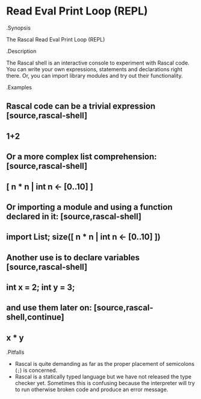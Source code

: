 # Read Eval Print Loop (REPL)

.Synopsis

The Rascal Read Eval Print Loop (REPL)

.Description

The Rascal shell is an interactive console to experiment with Rascal code. You can write
your own expressions, statements and declarations right there. Or, you can import library
modules and try out their functionality.

.Examples

Rascal code can be a trivial expression
[source,rascal-shell]
----
1+2
----
Or a more complex list comprehension:
[source,rascal-shell]
----
[ n * n | int n <- [0..10] ]
----
Or importing a module and using a function declared in it:
[source,rascal-shell]
----
import List;
size([ n * n | int n <- [0..10] ])
----
Another use is to declare variables
[source,rascal-shell]
----
int x = 2;
int y = 3;
----
and use them later on:
[source,rascal-shell,continue]
----
x * y
----

.Pitfalls

* Rascal is quite demanding as far as the proper placement of semicolons (`;`) is concerned.
* Rascal is a statically typed language but we have not released the type checker yet. Sometimes this
is confusing because the interpreter will try to run otherwise broken code and produce an error message.
